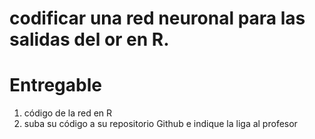 # codificar una red neuronal para las salidas del or en R.

# Entregable

1. código de la red en R
2. suba su código a su repositorio Github e indique la liga al profesor